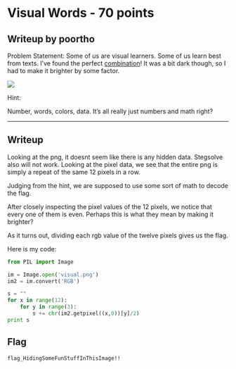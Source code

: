 
Visual Words - 70 points
===

Writeup by poortho
------
Problem Statement:
Some of us are visual learners. Some of us learn best from texts. I’ve found the perfect [combination](https://github.com/hgarrereyn/Th3g3ntl3man-CTF-Writeups/raw/1163937be68b89f028e16d4924aef2ac251d6a34/2017/PACTF_2017/problems/bartik/Visual_words/visual.png)! It was a bit dark though, so I had to make it brighter by some factor.

![](https://github.com/hgarrereyn/Th3g3ntl3man-CTF-Writeups/raw/1163937be68b89f028e16d4924aef2ac251d6a34/2017/PACTF_2017/problems/bartik/Visual_words/visual.png)

Hint:

Number, words, colors, data. It’s all really just numbers and math right?

------

Writeup
------
Looking at the png, it doesnt seem like there is any hidden data. Stegsolve also will not work. Looking at the pixel data, we see that the entire png is simply a repeat of the same 12 pixels in a row.

Judging from the hint, we are supposed to use some sort of math to decode the flag.

After closely inspecting the pixel values of the 12 pixels, we notice that every one of them is even. Perhaps this is what they mean by making it brighter?

As it turns out, dividing each rgb value of the twelve pixels gives us the flag.

Here is my code:
```python
from PIL import Image

im = Image.open('visual.png')
im2 = im.convert('RGB')

s = ""
for x in range(12):
    for y in range(3):
        s += chr(im2.getpixel((x,0))[y]/2)
print s
```

Flag
------

`flag_HidingSomeFunStuffInThisImage!!`
